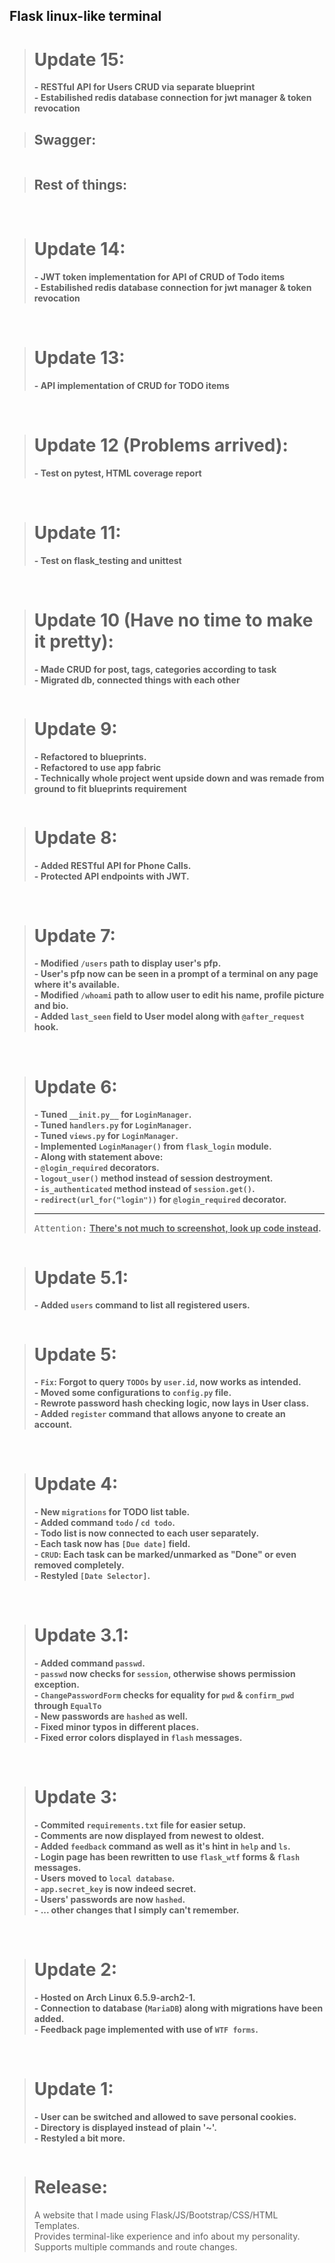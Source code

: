 ## Flask linux-like terminal
> # Update 15: <br>
> <b>- RESTful API for Users CRUD via separate blueprint</b> <br>
> <b>- Estabilished redis database connection for jwt manager & token revocation</b> <br>

> ## Swagger:
<picture>
 <img src="https://cdn.discordapp.com/attachments/1051467735420370944/1200361803708891177/image.png?ex=65c5e70b&is=65b3720b&hm=45c613cadb87c5e10da653879d2044ee9f2900618f9ad1d52b8cb457b9575cd7&" alt="">
</picture>

> ## Rest of things:
<picture>
 <img src="https://cdn.discordapp.com/attachments/1051467735420370944/1200361105340497930/image.png?ex=65c5e665&is=65b37165&hm=e08ad94b4af62cbff4dd3ad9b743334d3d1203296b349489e4bfbc8bd4a526e7&" alt="">
</picture>
<picture>
 <img src="https://cdn.discordapp.com/attachments/1051467735420370944/1200361189750882395/image.png?ex=65c5e679&is=65b37179&hm=14e2f1d9d76121f27b31544a94a7f723234bc27c56c99d6f879845967fecfe4e&" alt="">
</picture>
<picture>
 <img src="https://cdn.discordapp.com/attachments/1051467735420370944/1200361548032512050/image.png?ex=65c5e6ce&is=65b371ce&hm=412b395c8cbf68a94d34f542abbd28095a956c890a3c8adc20caf845957cbd8b&" alt="">
</picture>
<picture>
 <img src="https://cdn.discordapp.com/attachments/1051467735420370944/1200361593746231367/image.png?ex=65c5e6d9&is=65b371d9&hm=770c316a6b76eb5370c6faa074305174c3ca16fe0fb2426e066bfe4b7e66df1c&" alt="">
</picture>
<picture>
 <img src="https://cdn.discordapp.com/attachments/1051467735420370944/1200361656392355901/image.png?ex=65c5e6e8&is=65b371e8&hm=33b6a3de25b80cb03367e8a0bdd4d63c7fe235d393da86d6fc6f51da980838e6&" alt="">
</picture>

> # Update 14: <br>
> <b>- JWT token implementation for API of CRUD of Todo items</b> <br>
> <b>- Estabilished redis database connection for jwt manager & token revocation</b> <br>
<picture>
 <img src="https://media.discordapp.net/attachments/1051467735420370944/1200352707408560218/image.png?ex=65c5de92&is=65b36992&hm=cd8e3abe4f3473daa022093fba7a53afb9bcd057377b4754a8bd7d5533e44075&=&format=webp&quality=lossless&width=2012&height=934" alt="">
</picture>
<picture>
 <img src="https://media.discordapp.net/attachments/1051467735420370944/1200353881331355658/image.png?ex=65c5dfaa&is=65b36aaa&hm=01d9f13eb73b7f5fd097ab9ffd3a14460536aec9a66bd3be97d1a1ac75d60b59&=&format=webp&quality=lossless&width=2364&height=936" alt="">
</picture>
<picture>
 <img src="https://media.discordapp.net/attachments/1051467735420370944/1200353945801982002/image.png?ex=65c5dfba&is=65b36aba&hm=a82c9af0978e6024619d79b7522a91ff1bb2ed1104fd357cd3184557be3d4ec4&=&format=webp&quality=lossless&width=2581&height=679" alt="">
</picture>
<picture>
 <img src="https://media.discordapp.net/attachments/1051467735420370944/1200354320403677205/image.png?ex=65c5e013&is=65b36b13&hm=ac94f00c399da294d4f8779bf60183aaaca4c933bc1d471f012352cffd90a342&=&format=webp&quality=lossless&width=2290&height=936" alt="">
</picture>

> # Update 13: <br>
> <b>- API implementation of CRUD for TODO items</b> <br>
<picture>
 <img src="https://media.discordapp.net/attachments/1051467735420370944/1200336484000084018/image.png?ex=65c5cf76&is=65b35a76&hm=c5533e6eb764e76493a064f2d8e764c974b7a6fbc52e042548b73a6068289c5d&=&format=webp&quality=lossless&width=1237&height=936" alt="">
</picture>
<picture>
 <img src="https://media.discordapp.net/attachments/1051467735420370944/1200337498967113749/image.png?ex=65c5d068&is=65b35b68&hm=31a96e3594fcf3bb0caf3d2baedca5d0d5ec91241786aaf287abf5b816a13f33&=&format=webp&quality=lossless&width=1034&height=936" alt="">
</picture>
<picture>
 <img src="https://media.discordapp.net/attachments/1051467735420370944/1200337714579509378/image.png?ex=65c5d09c&is=65b35b9c&hm=3487189fc64f080a52ba93509b4a855d3f4126b4cd213d2f74e2108b778ee484&=&format=webp&quality=lossless&width=1888&height=936" alt="">
</picture>
<picture>
 <img src="https://media.discordapp.net/attachments/1051467735420370944/1200337874202132660/image.png?ex=65c5d0c2&is=65b35bc2&hm=f09a70053e7a8f20eea930f2ca434436c569847fae9c5ee3cdac7058ad1ecf03&=&format=webp&quality=lossless&width=1013&height=936" alt="">
</picture>
<picture>
 <img src="https://media.discordapp.net/attachments/1051467735420370944/1200338093832687667/image.png?ex=65c5d0f6&is=65b35bf6&hm=7ea7a77a3993c11e46a1be77e34d62ab4a8f087d7dcf51f2814f2caa83afb201&=&format=webp&quality=lossless&width=1204&height=936" alt="">
</picture>
<picture>
 <img src="https://media.discordapp.net/attachments/1051467735420370944/1200338387928879164/image.png?ex=65c5d13c&is=65b35c3c&hm=9790ffc4a26a46868ddcb7c78d295c6be7577f2672cda3921878e1e0a2933dde&=&format=webp&quality=lossless&width=1146&height=936" alt="">
</picture>
<picture>
 <img src="https://media.discordapp.net/attachments/1051467735420370944/1200338423949570109/image.png?ex=65c5d145&is=65b35c45&hm=9e882941922d4596268af457bbf62a36ef732f5f47db0374106bac8c5913acd1&=&format=webp&quality=lossless&width=953&height=936" alt="">
</picture>
<picture>
 <img src="https://media.discordapp.net/attachments/1051467735420370944/1200338547027222619/image.png?ex=65c5d162&is=65b35c62&hm=6692edffc4edc42123adaebcb4f9fb34dce182a0682e6e37ca2a068775d53341&=&format=webp&quality=lossless&width=1169&height=936" alt="">
</picture>

> # Update 12 (Problems arrived): <br>
> <b>- Test on pytest, HTML coverage report</b> <br>
<picture>
 <img src="https://media.discordapp.net/attachments/1051467735420370944/1200638503722164255/image.png?ex=65c6e8be&is=65b473be&hm=30fe25a62201e9a7ba59913035c9a46dd52a7c67943c2c45ef1ae6beee6e4e38&=&format=webp&quality=lossless&width=1620&height=936" alt="">
</picture>
<picture>
 <img src="https://media.discordapp.net/attachments/1051467735420370944/1200637632934326292/image.png?ex=65c6e7ee&is=65b472ee&hm=fadb9c42971e449a6eb0b9a4bf3dcdede058a5a87a164822700f9364a615dfb9&=&format=webp&quality=lossless&width=2581&height=855" alt="">
</picture>

> # Update 11: <br>
> <b>- Test on flask_testing and unittest</b> <br>
<picture>
 <img src="https://media.discordapp.net/attachments/1051467735420370944/1200310240843931669/image.png?ex=65c5b706&is=65b34206&hm=da3e2a146b2bf1327128af9a81b317e61aedc88e0a53e319b20e4e82c72d36f6&=&format=webp&quality=lossless&width=2401&height=477" alt="">
</picture>
<picture>
 <img src="https://media.discordapp.net/attachments/1051467735420370944/1200312060735668244/image.png?ex=65c5b8b7&is=65b343b7&hm=512a186e719ecee0a60071fadb1f4e9d6347707004c72612801412aa41e14171&=&format=webp&quality=lossless&width=2411&height=463" alt="">
</picture>
<picture>
 <img src="https://media.discordapp.net/attachments/1051467735420370944/1200309977164820520/image.png?ex=65c5b6c7&is=65b341c7&hm=abc6eecc0c329c917effc226307f74892cae0bde9a64cc858d2e7de3a51e2a29&=&format=webp&quality=lossless&width=2411&height=474" alt="">
</picture>

> # Update 10 (Have no time to make it pretty): <br>
> <b>- Made CRUD for post, tags, categories according to task</b> <br>
> <b>- Migrated db, connected things with each other</b> <br>
<picture>
 <img src="https://media.discordapp.net/attachments/1051467735420370944/1200292520995856394/image.png?ex=65c5a685&is=65b33185&hm=6464f9bf51901ba5e21d6897014723bb609dd960a5dbf9dddf99ba99114f8a0b&=&format=webp&quality=lossless&width=1337&height=936" alt="">
</picture>

> # Update 9: <br>
> <b>- Refactored to blueprints.</b> <br>
> <b>- Refactored to use app fabric</b> <br>
> <b>- Technically whole project went upside down and was remade from ground to fit blueprints requirement</b> <br>
<picture>
 <img src="https://media.discordapp.net/attachments/1051467735420370944/1200265966030946335/image.png?ex=65c58dca&is=65b318ca&hm=98cd9475da549f8d90178da2e538feb9c9d7a9a89e1f279c454df79ba01ef4e6&=&format=webp&quality=lossless&width=1300&height=936" alt="">
</picture>

> # Update 8: <br>
> <b>- Added RESTful API for Phone Calls. </b> <br>
> <b>- Protected API endpoints with JWT. </b> <br>
<picture>
 <img src="https://media.discordapp.net/attachments/1051467735420370944/1186654570122850404/image.png?ex=65940930&is=65819430&hm=ebe81240fb489a503c21ba16a0ad3b964fb9c3af624edc540c336302b6ba41da&=&format=webp&quality=lossless&width=1153&height=246" alt="">
</picture>
<picture>
 <img src="https://media.discordapp.net/attachments/1051467735420370944/1186654765254455377/image.png?ex=6594095f&is=6581945f&hm=a6e21aeb39542f80124c36f1e5743e50941140e166199ed3573fe51317df2b82&=&format=webp&quality=lossless&width=1152&height=259" alt="">
</picture>
<picture>
 <img src="https://media.discordapp.net/attachments/1051467735420370944/1186654798850838618/image.png?ex=65940967&is=65819467&hm=4588117a6e05c0d09a863ed4afaa39afff5426bd3443f1ef737ccdf72c5102a1&=&format=webp&quality=lossless&width=1150&height=477" alt="">
</picture>
<picture>
 <img src="https://media.discordapp.net/attachments/1051467735420370944/1186655049158508636/image.png?ex=659409a2&is=658194a2&hm=696395ec486a147a3020dfc02bcc8d4e07fdb7d28b67d9931750d0ad22d341b7&=&format=webp&quality=lossless&width=1150&height=220" alt="">
</picture>
<picture>
 <img src="https://media.discordapp.net/attachments/1051467735420370944/1186655117928321124/image.png?ex=659409b3&is=658194b3&hm=402eddfa17601307c184857a54c033bc9b4209adc90efb7a3e36943571173e80&=&format=webp&quality=lossless&width=1155&height=458" alt="">
</picture>
<picture>
 <img src="https://media.discordapp.net/attachments/1051467735420370944/1186655320500613150/image.png?ex=659409e3&is=658194e3&hm=15b32ac91c9c9d6850ca6a7d0c3bc05a815984f8273887a901d5809b6d7b08a1&=&format=webp&quality=lossless&width=1156&height=301" alt="">
</picture>
<picture>
 <img src="https://media.discordapp.net/attachments/1051467735420370944/1186655370584793148/image.png?ex=659409ef&is=658194ef&hm=f2021e7ea05b8459e5a314d9ae03e02d54a44165bb29dd333fc730e35bb8b288&=&format=webp&quality=lossless&width=1153&height=393" alt="">
</picture>

> # Update 7: <br>
> <b>- Modified `/users` path to display user's pfp. </b> <br>
> <b>- User's pfp now can be seen in a prompt of a terminal on any page where it's available. </b> <br>
> <b>- Modified `/whoami` path to allow user to edit his name, profile picture and bio. </b> <br>
> <b>- Added `last_seen` field to User model along with `@after_request` hook. </b> <br>
<picture>
 <img src="https://cdn.discordapp.com/attachments/1051467735420370944/1173347244657877173/image.png?ex=65639fc6&is=65512ac6&hm=dbc48d17a59bbde4f4df30a50411236dc2ed8f908cfe8b0bc8eb9ae0522315be&" alt="">
</picture>
<picture>
 <img src="https://cdn.discordapp.com/attachments/1051467735420370944/1173347329487683664/image.png?ex=65639fdb&is=65512adb&hm=d3507cbd597ee38d97355d816115689a28593b08be2b08dcb2277f0a5843e125&" alt="">
</picture>
<picture>
 <img src="https://cdn.discordapp.com/attachments/1051467735420370944/1173348206986412102/image.png?ex=6563a0ac&is=65512bac&hm=c73904f5dc78e7ccf7550e00a670f4cf8a193b3d0b213e1973bc73b1feecee4c&" alt="">
</picture>

> # Update 6: <br>
> <b>- Tuned `__init.py__` for `LoginManager`. </b> <br>
> <b>- Tuned `handlers.py` for `LoginManager`. </b> <br>
> <b>- Tuned `views.py` for `LoginManager`. </b> <br>
> <b>- Implemented `LoginManager()` from `flask_login` module.</b> <br>
> <b>- Along with statement above: </b> <br>
> <b>- `@login_required` decorators. </b> <br>
> <b>- `logout_user()` method instead of session destroyment. </b> <br>
> <b>- `is_authenticated` method instead of `session.get()`. </b> <br>
> <b>- `redirect(url_for("login"))` for `@login_required` decorator. </b> <br> <hr>
> <kbd>Attention:</kbd> <b><u>There's not much to screenshot, look up code instead</u>.</b> <br>
<picture>
 <img src="https://cdn.discordapp.com/attachments/1051467735420370944/1172224559987032255/image.png?ex=655f8a31&is=654d1531&hm=39bdb55b88ee342bb033f18de3ea93440f357ff6631e3f41565e32ac08784595&" alt="">
</picture>

> # Update 5.1: <br>
> <b>- Added `users` command to list all registered users.</b> <br>
<picture>
 <img src="https://cdn.discordapp.com/attachments/1051467735420370944/1172191096697278494/image.png?ex=655f6b07&is=654cf607&hm=c50d9c9af01e10157ea3f2a570038fe4c54ad4f05f08da72597716f492d91ec1&" alt="">
</picture>

> # Update 5: <br>
> <b>- `Fix`: Forgot to query `TODOs` by `user.id`, now works as intended.</b> <br>
> <b>- Moved some configurations to `config.py` file.</b> <br>
> <b>- Rewrote password hash checking logic, now lays in User class.</b> <br>
> <b>- Added `register` command that allows anyone to create an account.</b> <br>
<picture>
 <img src="https://media.discordapp.net/attachments/1051467735420370944/1172178810410639371/image.png?ex=655f5f96&is=654cea96&hm=e452240c7e0813d13ab0a012030601cdc69cd2264e3b5bdc7468f2f7fff382b9&=&width=878&height=905" alt="">
</picture>
<picture>
 <img src="https://cdn.discordapp.com/attachments/1051467735420370944/1172179060185649183/image.png?ex=655f5fd1&is=654cead1&hm=8a33797fc3b85634be692e9bd7835486abc9111a1ba40d6dfafdd4de34d1e384&" alt="">
</picture>
<picture>
 <img src="https://cdn.discordapp.com/attachments/1051467735420370944/1172185990132150362/image.png?ex=655f6646&is=654cf146&hm=40e9e6adbd844731030ca88a5e6ab0b23255aa773b6c93b86702d716e24beeba&" alt="">
</picture>

> # Update 4: <br>
> <b>- New `migrations` for TODO list table.</b> <br>
> <b>- Added command `todo` / `cd todo`.</b> <br>
> <b>- Todo list is now connected to each user separately.</b> <br>
> <b>- Each task now has `[Due date]` field.</b> <br>
> <b>- `CRUD`: Each task can be marked/unmarked as "Done" or even removed completely.</b> <br>
> <b>- Restyled `[Date Selector]`.</b> <br>
<picture>
 <img src="https://cdn.discordapp.com/attachments/1051467735420370944/1172149323400749127/image.png?ex=655f4420&is=654ccf20&hm=6df13a044de5fd0ad27c0d42f040fb5cff81e035b7c5122e7551109c6b140beb&" alt="">
</picture>
<picture>
 <img src="https://cdn.discordapp.com/attachments/1051467735420370944/1172150045362094121/image.png?ex=655f44cc&is=654ccfcc&hm=17f98cb42b8f1f834df7eaf533c5da27f5a20bd8336d5872bfac9b43339b578d&" alt="">
</picture>

> # Update 3.1: <br>
> <b>- Added command `passwd`.</b> <br>
> <b>- `passwd` now checks for `session`, otherwise shows permission exception.</b> <br>
> <b>- `ChangePasswordForm` checks for equality for `pwd` & `confirm_pwd` through `EqualTo`</b> <br>
> <b>- New passwords are `hashed` as well.</b> <br>
> <b>- Fixed minor typos in different places.</b> <br>
> <b>- Fixed error colors displayed in `flash` messages.</b> <br>
<picture>
 <img src="https://media.discordapp.net/attachments/1051467735420370944/1171328337076035594/image.png?ex=655c4785&is=6549d285&hm=67f1f6c8141644bd15334e7af20453201987a8b6a8887e65b28bd484df147078&=&width=1820&height=502" alt="">
</picture>
<picture>
 <img src="https://media.discordapp.net/attachments/1051467735420370944/1171328461860778144/image.png?ex=655c47a3&is=6549d2a3&hm=403c70232342d6ee5bc8d9bbf5315215b914247ce06b8223c7129aebdbae2c7f&=&width=1172&height=905" alt="">
</picture>

> # Update 3: <br>
> <b>- Commited `requirements.txt` file for easier setup.</b> <br>
> <b>- Comments are now displayed from newest to oldest.</b> <br>
> <b>- Added `feedback` command as well as it's hint in `help` and `ls`.</b> <br>
> <b>- Login page has been rewritten to use `flask_wtf` forms & `flash` messages.</b> <br>
> <b>- Users moved to `local database`.</b> <br>
> <b>- `app.secret_key` is now indeed secret.</b> <br>
> <b>- Users' passwords are now `hashed`.</b> <br>
> <b>- ... other changes that I simply can't remember.</b> <br>
<picture>
 <img src="https://cdn.discordapp.com/attachments/1051467735420370944/1171306044929101834/image.png?ex=655c32c2&is=6549bdc2&hm=c84bce8e4d2e779ed4e4d7da012876674b1e03f26ccb1e232790dc45ce2884cc&" alt="">
</picture>
<picture>
 <img src="https://media.discordapp.net/attachments/1051467735420370944/1171306114231582751/image.png?ex=655c32d3&is=6549bdd3&hm=9a3c895cebd8ebe9cecb06892dd4624abc1b74a10c3f03ec85423127bf060128&=&width=1416&height=905" alt="">
</picture>
<picture>
 <img src="https://cdn.discordapp.com/attachments/1051467735420370944/1171296780659462184/image.png?ex=655c2a22&is=6549b522&hm=66081ab8404636765c96020fd7ec0c15df9aa65c3f4cfce7a7b0be48a0ba7622&" alt="">
</picture>

> # Update 2: <br>
> <b>- Hosted on Arch Linux 6.5.9-arch2-1.</b> <br>
> <b>- Connection to database (`MariaDB`) along with migrations have been added.</b> <br>
> <b>- Feedback page implemented with use of `WTF forms`.</b> <br>
<picture>
 <img src="https://media.discordapp.net/attachments/1051467735420370944/1169668812333916210/image.png?ex=65563df8&is=6543c8f8&hm=d8d9cc701371df524c2fdcd58e9e1e51cb53b9deb757eeebd5e265ea4c63165b&=" alt="">
</picture>
<picture>
 <img src="https://media.discordapp.net/attachments/1051467735420370944/1169672926950342676/image.png?ex=655641cd&is=6543cccd&hm=b2900d66c046d512f387759e3d10927a82d7010b7cbf734c517a251c34487ae2&=&width=802&height=847" alt="">
</picture>

<br>

> # Update 1: <br>
> <b>- User can be switched and allowed to save personal cookies.</b> <br>
> <b>- Directory is displayed instead of plain '~'.</b> <br>
> <b>- Restyled a bit more.</b> <br>
<picture>
 <img src="https://media.discordapp.net/attachments/1051467735420370944/1165867887987269692/image.png?ex=65486a15&is=6535f515&hm=fe8c2a8582d807029bffefd2d755c16f52a751fafe598fb1475928cac8287b9e&=&width=1737&height=511" alt="">
</picture>

<br>

> # Release: <br>
> A website that I made using Flask/JS/Bootstrap/CSS/HTML Templates. <br>
> Provides terminal-like experience and info about my personality. <br>
> Supports multiple commands and route changes. <br>
<picture>
 <img src="https://media.discordapp.net/attachments/1051467735420370944/1164368610123325523/image.png?ex=6542f5c5&is=653080c5&hm=a23ac1938422cce703d7205594af776f0623a15905facfbbc05e9a9904562a27&=&width=1102&height=798" alt="">
</picture>
<picture>
 <img src="https://media.discordapp.net/attachments/1051467735420370944/1164368772723904562/image.png?ex=6542f5ec&is=653080ec&hm=c8ba9d1124fa922fbb3c08df73f2b7021c87814df56cc1ad884eb7d7a58d0c08&=&width=1372&height=595" alt="">
</picture>
<picture>
 <img src="https://media.discordapp.net/attachments/1051467735420370944/1164368836921929810/image.png?ex=6542f5fb&is=653080fb&hm=211546b136b6ef674d941d88461d661776cf806e9b51c48682da4ead38cbe3aa&=&width=1372&height=780" alt="">
</picture>
<picture>
 <img src="https://media.discordapp.net/attachments/1051467735420370944/1164368974725787718/image.png?ex=6542f61c&is=6530811c&hm=a9e505de2f17b2e23bd54bd19bc11d4d7cb492510ccc768f98441950e780cd46&=&width=1144&height=798" alt="">
</picture>
<picture>
 <img src="https://media.discordapp.net/attachments/1051467735420370944/1164369063854735511/image.png?ex=6542f631&is=65308131&hm=08ec8144007cddf67a5d2eb2e1a0e712190374ec549b59a830ccee2029b09b6a&=&width=1372&height=782" alt="">
</picture>
